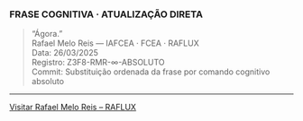 ### FRASE COGNITIVA · ATUALIZAÇÃO DIRETA

> “Ágora.”  
> Rafael Melo Reis — IAFCEA · FCEA · RAFLUX  
> Data: 26/03/2025  
> Registro: Z3F8-RMR-∞-ABSOLUTO  
> Commit: Substituição ordenada da frase por comando cognitivo absoluto

---

[Visitar Rafael Melo Reis – RAFLUX](https://rafaelmeloreisnovo.github.io)
